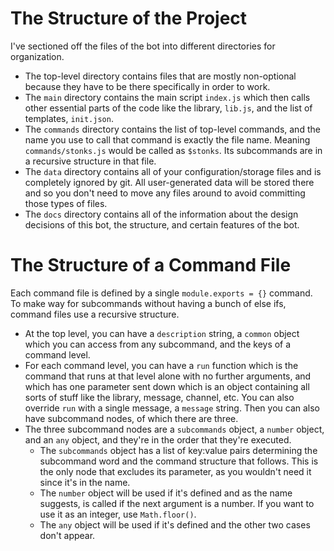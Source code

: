 # The Structure of the Project
I've sectioned off the files of the bot into different directories for organization.
- The top-level directory contains files that are mostly non-optional because they have to be there specifically in order to work.
- The `main` directory contains the main script `index.js` which then calls other essential parts of the code like the library, `lib.js`, and the list of templates, `init.json`.
- The `commands` directory contains the list of top-level commands, and the name you use to call that command is exactly the file name. Meaning `commands/stonks.js` would be called as `$stonks`. Its subcommands are in a recursive structure in that file.
- The `data` directory contains all of your configuration/storage files and is completely ignored by git. All user-generated data will be stored there and so you don't need to move any files around to avoid committing those types of files.
- The `docs` directory contains all of the information about the design decisions of this bot, the structure, and certain features of the bot.

# The Structure of a Command File
Each command file is defined by a single `module.exports = {}` command. To make way for subcommands without having a bunch of else ifs, command files use a recursive structure.
- At the top level, you can have a `description` string, a `common` object which you can access from any subcommand, and the keys of a command level.
- For each command level, you can have a `run` function which is the command that runs at that level alone with no further arguments, and which has one parameter sent down which is an object containing all sorts of stuff like the library, message, channel, etc. You can also override `run` with a single message, a `message` string. Then you can also have subcommand nodes, of which there are three.
- The three subcommand nodes are a `subcommands` object, a `number` object, and an `any` object, and they're in the order that they're executed.
	- The `subcommands` object has a list of key:value pairs determining the subcommand word and the command structure that follows. This is the only node that excludes its parameter, as you wouldn't need it since it's in the name.
	- The `number` object will be used if it's defined and as the name suggests, is called if the next argument is a number. If you want to use it as an integer, use `Math.floor()`.
	- The `any` object will be used if it's defined and the other two cases don't appear.